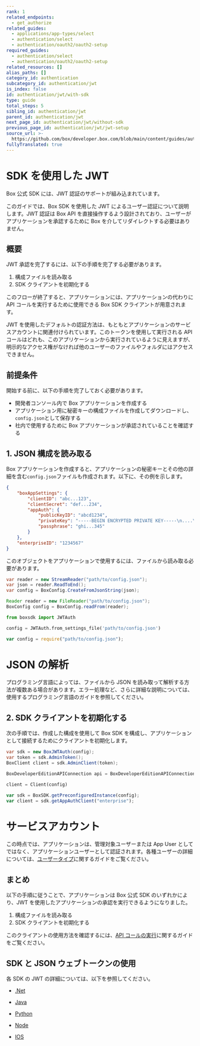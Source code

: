 ```yaml
---
rank: 1
related_endpoints:
  - get_authorize
related_guides:
  - applications/app-types/select
  - authentication/select
  - authentication/oauth2/oauth2-setup
required_guides:
  - authentication/select
  - authentication/oauth2/oauth2-setup
related_resources: []
alias_paths: []
category_id: authentication
subcategory_id: authentication/jwt
is_index: false
id: authentication/jwt/with-sdk
type: guide
total_steps: 5
sibling_id: authentication/jwt
parent_id: authentication/jwt
next_page_id: authentication/jwt/without-sdk
previous_page_id: authentication/jwt/jwt-setup
source_url: >-
  https://github.com/box/developer.box.com/blob/main/content/guides/authentication/jwt/with-sdk.md
fullyTranslated: true
---
```


# SDK を使用した JWT

Box 公式 SDK には、JWT 認証のサポートが組み込まれています。

このガイドでは、Box SDK を使用した JWT によるユーザー認証について説明します。JWT 認証は Box API を直接操作するよう設計されており、ユーザーがアプリケーションを承認するために Box を介してリダイレクトする必要はありません。

## 概要

JWT 承認を完了するには、以下の手順を完了する必要があります。

1. 構成ファイルを読み取る
2. SDK クライアントを初期化する

このフローが終了すると、アプリケーションには、アプリケーションの代わりに API コールを実行するために使用できる Box SDK クライアントが用意されます。

<Message notice>

JWT を使用したデフォルトの認証方法は、もともとアプリケーションのサービスアカウントに関連付けられています。このトークンを使用して実行される API コールはどれも、このアプリケーションから実行されているように見えますが、明示的なアクセス権がなければ他のユーザーのファイルやフォルダにはアクセスできません。

</Message>

## 前提条件

開始する前に、以下の手順を完了しておく必要があります。

- 開発者コンソール内で Box アプリケーションを作成する
- アプリケーション用に秘密キーの構成ファイルを作成してダウンロードし、`config.json`として保存する
- 社内で使用するために Box アプリケーションが承認されていることを確認する

## 1. JSON 構成を読み取る

Box アプリケーションを作成すると、アプリケーションの秘密キーとその他の詳細を含む`config.json`ファイルも作成されます。以下に、その例を示します。

<Tabs>

<Tab title="config.json">

<!-- markdownlint-disable line-length -->

```json
{
	"boxAppSettings": {
		"clientID": "abc...123",
		"clientSecret": "def...234",
		"appAuth": {
			"publicKeyID": "abcd1234",
			"privateKey": "-----BEGIN ENCRYPTED PRIVATE KEY-----\n....\n-----END ENCRYPTED PRIVATE KEY-----\n",
			"passphrase": "ghi...345"
		}
	},
	"enterpriseID": "1234567"
}
```

<!-- markdownlint-enable line-length -->

</Tab>

</Tabs>

このオブジェクトをアプリケーションで使用するには、ファイルから読み取る必要があります。

<Tabs>

<Tab title=".Net">

```csharp
var reader = new StreamReader("path/to/config.json");
var json = reader.ReadToEnd();
var config = BoxConfig.CreateFromJsonString(json);

```

</Tab>

<Tab title="Java">

```java
Reader reader = new FileReader("path/to/config.json");
BoxConfig config = BoxConfig.readFrom(reader);

```

</Tab>

<Tab title="Python">

```python
from boxsdk import JWTAuth

config = JWTAuth.from_settings_file('path/to/config.json')

```

</Tab>

<Tab title="Node">

```js
var config = require("path/to/config.json");
```

</Tab>

</Tabs>

<Message>

# JSON の解析

プログラミング言語によっては、ファイルから JSON を読み取って解析する方法が複数ある場合があります。エラー処理など、さらに詳細な説明については、使用するプログラミング言語のガイドを参照してください。

</Message>

## 2. SDK クライアントを初期化する

次の手順では、作成した構成を使用して Box SDK を構成し、アプリケーションとして接続するためにクライアントを初期化します。

<Tabs>

<Tab title=".Net">

```csharp
var sdk = new BoxJWTAuth(config);
var token = sdk.AdminToken();
BoxClient client = sdk.AdminClient(token);

```

</Tab>

<Tab title="Java">

```java
BoxDeveloperEditionAPIConnection api = BoxDeveloperEditionAPIConnection.getAppEnterpriseConnection(config);

```

</Tab>

<Tab title="Python">

```python
client = Client(config)

```

</Tab>

<Tab title="Node">

```js
var sdk = BoxSDK.getPreconfiguredInstance(config);
var client = sdk.getAppAuthClient("enterprise");
```

</Tab>

</Tabs>

<Message warning>

# サービスアカウント

この時点では、アプリケーションは、管理対象ユーザーまたは App User としてではなく、アプリケーションユーザーとして認証されます。各種ユーザーの詳細については、[ユーザータイプ](page://platform/user-types)に関するガイドをご覧ください。

## まとめ

以下の手順に従うことで、アプリケーションは Box 公式 SDK のいずれかにより、JWT を使用したアプリケーションの承認を実行できるようになりました。

1. 構成ファイルを読み取る
2. SDK クライアントを初期化する

このクライアントの使用方法を確認するには、[API コールの実行](g://api-calls)に関するガイドをご覧ください。

## SDK と JSON ウェブトークンの使用

各 SDK の JWT の詳細については、以下を参照してください。

- [.Net][.Net]

- [Java][Java]

- [Python][Python]

- [Node][Node]

- [IOS][IOS]

[.Net]: https://github.com/box/box-windows-sdk-v2/blob/main/docs/authentication.md#server-auth-with-jwt
[Java]: https://github.com/box/box-java-sdk/blob/main/doc/authentication.md#server-authentication-with-jwt
[Python]: https://github.com/box/box-python-sdk/blob/main/docs/usage/authentication.md#server-auth-with-jwt
[Node]: https://github.com/box/box-node-sdk/blob/main/docs/authentication.md#server-auth-with-jwt
[IOS]: https://github.com/box/box-ios-sdk/blob/main/docs/usage/authentication.md#server-auth-with-jwt
